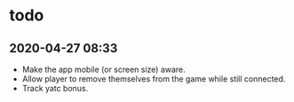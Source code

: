 # todo

## 2020-04-27 08:33
- Make the app mobile (or screen size) aware.
- Allow player to remove themselves from the game while still connected.
- Track yatc bonus.

